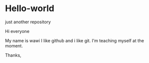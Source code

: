 # Hello-world
just another repository

 Hi everyone
 
 My name is wawi I like github and i like git. I'm teaching myself at the moment. 
 
 Thanks,
